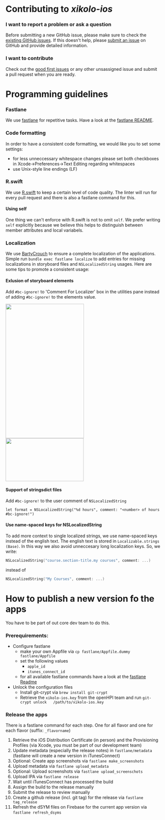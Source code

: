 # Contributing to _xikolo-ios_

### I want to report a problem or ask a question
Before submitting a new GitHub issue, please make sure to check the [existing GitHub issues](https://github.com/openHPI/xikolo-ios/issues). If this doesn't help, please [submit an issue](https://github.com/openHPI/xikolo-ios/issues/new/choose) on GitHub and provide detailed information.

### I want to contribute
Check out the [good first issues](https://github.com/openHPI/xikolo-ios/issues?q=is%3Aopen+is%3Aissue+label%3A%22good+first+issue%22) or any other unsassigned issue and submit a pull request when you are ready.

# Programming guidelines

### Fastlane
We use [fastlane](https://github.com/fastlane/fastlane) for repetitive tasks. Have a look at the [fastlane README](fastlane/README.md).

### Code formatting
In order to have a consistent code formatting, we would like you to set some settings:
- for less unneccessary whitespace changes please set both checkboxes in Xcode->Preferences->Text Editing regarding whitespaces
- use Unix-style line endings (LF)

### R.swift
We use [R.swift](https://github.com/mac-cain13/R.swift) to keep a certain level of code quality. The linter will run for every pull request and there is also a fastlane command for this.

#### Using self
One thing we can't enforce with R.swift is not to omit `self`. We prefer writing `self` explicitly because we believe this helps to distinguish between member attributes and local variabels.

### Localization
We use [BartyCrouch](https://github.com/Flinesoft/BartyCrouch) to ensure a complete localization of the applications. Simple run `bundle exec fastlane localize` to add entries for missing localizations in storyboard files and `NSLocalizedString` usages. Here are some tips to promote a consistent usage:

#### Exlusion of storyboard elements
Add `#bc-ignore!` to 'Comment For Localizer' box in the utilities pane instead of adding `#bc-ignore!` to the elements value.
<div>
	<img src="https://raw.githubusercontent.com/Flinesoft/BartyCrouch/stable/Images/IB-Comment-Exclusion-Example1.png" width="255px" height="437px">
	<img src="https://raw.githubusercontent.com/Flinesoft/BartyCrouch/stable/Images/IB-Comment-Exclusion-Example2.png" width="254px" height="140px">
</div>

#### Support of stringsdict files
Add `#bc-ignore!` to the user comment of `NSLocalizedString`
```
let format = NSLocalizedString("%d hours", comment: "<number> of hours #bc-ignore!")
```

#### Use name-spaced keys for NSLocalizedString
To add more context to single localized strings, we use name-spaced keys instead of the english text. The english text is stored in `Localizable.strings (Base)`. In this way we also avoid unneccesary long localization keys. So, we write:
```swift
NSLocalizedString("course.section-title.my courses", comment: ...)
```
instead of
```swift
NSLocalizedString("My Courses", comment: ...)
```

# How to publish a new version fo the apps
You have to be part of out core dev team to do this.

### Prerequirements:
- Configure fastlane
    - make your own Appfile via `cp fastlane/Appfile.dummy fastlane/Appfile`
    - set the following values
        - `apple_id`
        - `itunes_connect_id`
    - for all available fastlane commands have a look at the [fastlane Readme](https://github.com/openHPI/xikolo-ios/tree/master/fastlane/)
- Unlock the configuration files
  - Install git-crypt via `brew install git-crypt`
  - Retrieve the `xikolo-ios.key` from the openHPI team and run `git-crypt unlock   /path/to/xikolo-ios.key`

### Release the apps
There is a fastlane command for each step. One for all flavor and one for each flavor (suffix: `_flavorname`)

1. Retrieve the iOS Distribution Certificate (in person) and the Provisioning Profiles (via Xcode, you must be part of our development team)
1. Update metadata (especially the release notes) in `fastlane/metadata` (fastlane will create a new version in iTunesConnect)
1. Optional: Create app screenshots via `fastlane make_screenshots`
1. Upload metadata via `fastlane upload_metadata`
1. Optional: Upload screenshots via `fastlane upload_screenschots`
1. Upload IPA via `fastlane release`
1. Wait until iTunesConnect has processed the build
1. Assign the build to the release manually
1. Submit the release to review manually
1. Create a github release (incl. git tag) for the release via `fastlane tag_release`
1. Refresh the dSYM files on Firebase for the current app version via `fastlane refresh_dsyms`
